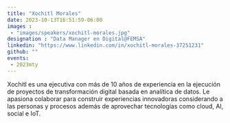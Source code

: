 ```yaml
---
title: "Xochitl Morales"
date: 2023-10-13T16:51:59-06:00
images : 
 - "images/speakers/xochitl-morales.jpg"
designation : "Data Manager en Digital@FEMSA"
linkedin: "https://www.linkedin.com/in/xochitl-morales-37251231"
github: ""
events: 
 - 2023mty
---
```


Xochitl es una ejecutiva con más de 10 años de experiencia en la ejecución de proyectos de transformación digital basada en analítica de datos. Le apasiona colaborar para construir experiencias innovadoras considerando a las personas y procesos además de aprovechar tecnologías como cloud, AI, social e IoT.